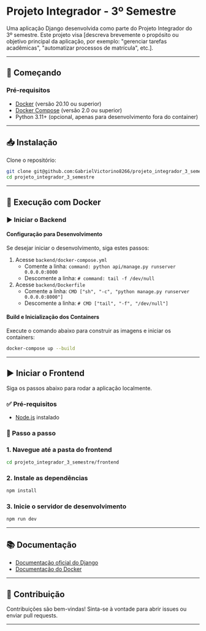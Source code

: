 # Projeto Integrador - 3º Semestre

Uma aplicação Django desenvolvida como parte do Projeto Integrador do 3º semestre. Este projeto visa [descreva brevemente o propósito ou objetivo principal da aplicação, por exemplo: "gerenciar tarefas acadêmicas", "automatizar processos de matrícula", etc.].

---

## 🚀 Começando

### Pré-requisitos

- [Docker](https://www.docker.com/get-started) (versão 20.10 ou superior)
- [Docker Compose](https://docs.docker.com/compose/install/) (versão 2.0 ou superior)
- Python 3.11+ (opcional, apenas para desenvolvimento fora do container)

---

## 📥 Instalação

Clone o repositório:

```bash
git clone git@github.com:GabrielVictorino8266/projeto_integrador_3_semestre.git
cd projeto_integrador_3_semestre
```

---

## 🐳 Execução com Docker

### ▶️ Iniciar o Backend

#### Configuração para Desenvolvimento

Se desejar iniciar o desenvolvimento, siga estes passos:

1. Acesse `backend/docker-compose.yml`
    - Comente a linha: `command: python api/manage.py runserver 0.0.0.0:8000`
    - Descomente a linha: `# command: tail -f /dev/null`
2. Acesse `backend/Dockerfile`
    - Comente a linha: `CMD ["sh", "-c", "python manage.py runserver 0.0.0.0:8000"]`
    - Descomente a linha: `# CMD ["tail", "-f", "/dev/null"]`

#### Build e Inicialização dos Containers

Execute o comando abaixo para construir as imagens e iniciar os containers:

```bash
docker-compose up --build
```

---


## ▶️ Iniciar o Frontend

Siga os passos abaixo para rodar a aplicação localmente. 

### ✅ Pré-requisitos

- [Node.js](https://nodejs.org/) instalado

### 📁 Passo a passo

### 1. Navegue até a pasta do frontend
```bash
cd projeto_integrador_3_semestre/frontend
```

### 2. Instale as dependências
```bash
npm install
```

### 3. Inicie o servidor de desenvolvimento
```bash
npm run dev
```

---

## 📚 Documentação

- [Documentação oficial do Django](https://docs.djangoproject.com/pt-br/4.0/)
- [Documentação do Docker](https://docs.docker.com/)

---

## 🤝 Contribuição

Contribuições são bem-vindas! Sinta-se à vontade para abrir issues ou enviar pull requests.

---


